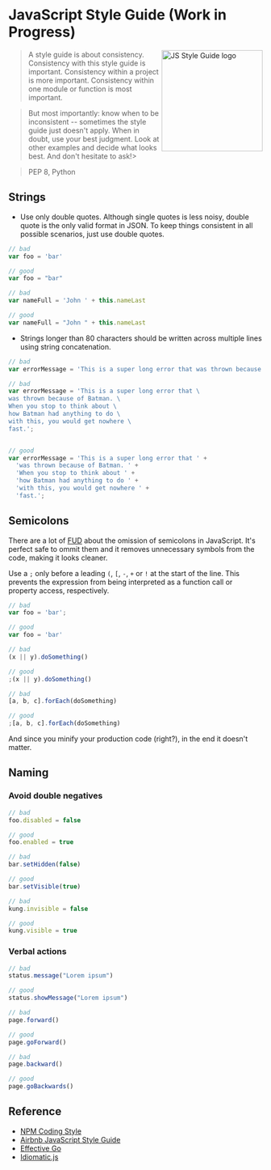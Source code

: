 # JavaScript Style Guide (Work in Progress)

<img
  src="https://raw.github.com/caiogondim/js-style-guide/master/logo.png"
  alt="JS Style Guide logo" align="right" width="200px"
/>

> A style guide is about consistency. Consistency with this style guide is
> important. Consistency within a project is more important. Consistency within
> one module or function is most important.

> But most importantly: know when to be inconsistent -- sometimes the style guide
> just doesn't apply. When in doubt, use your best judgment. Look at other
> examples and decide what looks best. And don't hesitate to ask!>

> PEP 8, Python


## Strings

- Use only double quotes. Although single quotes is less noisy, double quote is
the only valid format in JSON. To keep things consistent in all possible
scenarios, just use double quotes.

```javascript
// bad
var foo = 'bar'

// good
var foo = "bar"

// bad
var nameFull = 'John ' + this.nameLast

// good
var nameFull = "John " + this.nameLast
```


- Strings longer than 80 characters should be written across multiple lines
using string concatenation.

```javascript
// bad
var errorMessage = 'This is a super long error that was thrown because of Batman. When you stop to think about how Batman had anything to do with this, you would get nowhere fast.';

// bad
var errorMessage = 'This is a super long error that \
was thrown because of Batman. \
When you stop to think about \
how Batman had anything to do \
with this, you would get nowhere \
fast.';


// good
var errorMessage = 'This is a super long error that ' +
  'was thrown because of Batman. ' +
  'When you stop to think about ' +
  'how Batman had anything to do ' +
  'with this, you would get nowhere ' +
  'fast.';
```


## Semicolons

There are a lot of
[FUD](http://en.wikipedia.org/wiki/Fear,_uncertainty_and_doubt) about the
omission of semicolons in JavaScript. It's perfect safe to ommit them and it
removes unnecessary symbols from the code, making it looks cleaner.

Use a `;` only before a leading `(`, `[`, `-`, `+` or `!` at the start of the
line. This prevents the expression from being interpreted as a function call or
property access, respectively.

```javascript
// bad
var foo = 'bar';

// good
var foo = 'bar'

// bad
(x || y).doSomething()

// good
;(x || y).doSomething()

// bad
[a, b, c].forEach(doSomething)

// good
;[a, b, c].forEach(doSomething)
```
And since you minify your production code (right?), in the end it doesn't
matter.


## Naming

### Avoid double negatives

```javascript
// bad
foo.disabled = false

// good
foo.enabled = true

// bad
bar.setHidden(false)

// good
bar.setVisible(true)

// bad
kung.invisible = false

// good
kung.visible = true
```

### Verbal actions

```javascript
// bad
status.message("Lorem ipsum")

// good
status.showMessage("Lorem ipsum")

// bad
page.forward()

// good
page.goForward()

// bad
page.backward()

// good
page.goBackwards()
```

## Reference

- [NPM Coding Style](https://npmjs.org/doc/coding-style.html)
- [Airbnb JavaScript Style Guide](https://github.com/airbnb/javascript)
- [Effective Go](http://golang.org/doc/effective_go.html)
- [Idiomatic.js](https://github.com/rwaldron/idiomatic.js/)

